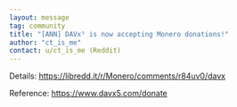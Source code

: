 ```yaml
---
layout: message
tag: community
title: "[ANN] DAVx⁵ is now accepting Monero donations!"
author: "ct_is_me"	
contact: u/ct_is_me (Reddit)
---
```


Details: https://libredd.it/r/Monero/comments/r84uv0/davx

Reference: https://www.davx5.com/donate
